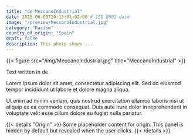 ```yaml
---
title: "de MeccanoIndustrial"
date: 2025-06-09T20:13:01+02:00 # ISO 8601 date
image: "/preview/MeccanoIndustrial.jpg"
category: "Racism"
country_of_origin: "Spain"
draft: false
description: This photo shows ...
---
```


{{< figure src="/img/MeccanoIndustrial.jpg" title="MeccanoIndustrial" >}}

Text written in de

Lorem ipsum dolor sit amet, consectetur adipiscing elit. Sed do eiusmod tempor incididunt ut labore et dolore magna aliqua.

Ut enim ad minim veniam, quis nostrud exercitation ullamco laboris nisi ut aliquip ex ea commodo consequat. Duis aute irure dolor in reprehenderit in voluptate velit esse cillum dolore eu fugiat nulla pariatur.


{{< details "Origin" >}}
Some placeholder content for origin. This panel is hidden by default but revealed when the user clicks.
{{< /details >}}

